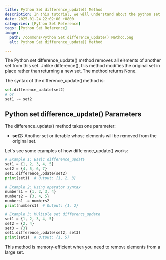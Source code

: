 ```yaml
---
title: Python Set difference_update() Method 
description: In this tutorial, we will understand about the python set difference_update() method and its uses.
date: 2025-01-24 22:02:00 +0800
categories: [Python Set Reference]
tags: [Python Set Reference]
image:
  path: /commons/Python Set difference_update() Method.png
  alt: Python Set difference_update() Method 

---
```


<script type="text/javascript">
	atOptions = {
		'key' : '98858c4e91885e00ea9926beee01c03e',
		'format' : 'iframe',
		'height' : 90,
		'width' : 728,
		'params' : {}
	};
</script>
<script type="text/javascript" src="//www.highperformanceformat.com/98858c4e91885e00ea9926beee01c03e/invoke.js"></script>
The Python set difference_update() method removes all elements of another set from this set. Unlike difference(), this method modifies the original set in place rather than returning a new set. The method returns None.

The syntax of the difference_update() method is:

```python
set.difference_update(set2)
# or
set1 -= set2
```

## Python set difference_update() Parameters

The difference_update() method takes one parameter:

* **set2:** Another set or iterable whose elements will be removed from the original set.

<script type="text/javascript">
	atOptions = {
		'key' : '98858c4e91885e00ea9926beee01c03e',
		'format' : 'iframe',
		'height' : 90,
		'width' : 728,
		'params' : {}
	};
</script>
<script type="text/javascript" src="//www.highperformanceformat.com/98858c4e91885e00ea9926beee01c03e/invoke.js"></script>
Let's see some examples of how difference_update() works:

```python
# Example 1: Basic difference_update
set1 = {1, 2, 3, 4, 5}
set2 = {4, 5, 6, 7}
set1.difference_update(set2)
print(set1)  # Output: {1, 2, 3}

# Example 2: Using operator syntax
numbers1 = {1, 2, 3, 4}
numbers2 = {3, 4, 5}
numbers1 -= numbers2
print(numbers1)  # Output: {1, 2}

# Example 3: Multiple set difference_update
set1 = {1, 2, 3, 4, 5}
set2 = {2, 4}
set3 = {3}
set1.difference_update(set2, set3)
print(set1)  # Output: {1, 5}
```

<script type="text/javascript">
	atOptions = {
		'key' : '98858c4e91885e00ea9926beee01c03e',
		'format' : 'iframe',
		'height' : 90,
		'width' : 728,
		'params' : {}
	};
</script>
<script type="text/javascript" src="//www.highperformanceformat.com/98858c4e91885e00ea9926beee01c03e/invoke.js"></script>
This method is memory-efficient when you need to remove elements from a large set.